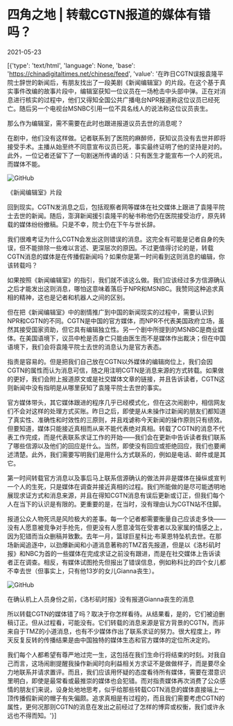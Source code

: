 # 四角之地 | 转载CGTN报道的媒体有错吗？

2021-05-23

[{'type': 'text/html', 'language': None, 'base': 'https://chinadigitaltimes.net/chinese/feed', 'value': '在昨日CGTN误报袁隆平院士辞世的新闻后，有朋友找出了一段美剧《新闻编辑室》的片段。在这个基于真实事件改编的故事片段中，编辑室获知一位议员在一场枪击中头部中弹。正在对消息进行核实的过程中，他们又得知全国公共广播电台NPR报道称这位议员已经死亡。随后另一个电视台MSNBC引用一位不具名线人的说法称这位议员丧生。

那么作为编辑室，需不需要在此时也跟进报道议员去世的消息呢？

在剧中，他们没有这样做。记者联系到了医院的麻醉师，获知议员没有去世并即将接受手术。主播从始至终不同意宣布议员已死，事实最终证明了他的坚持是对的。此外，一位记者还留下了一句剧迷所传诵的话：只有医生才能宣布一个人的死讯，而媒体不能。

![GitHub](https://chinadigitaltimes.net/chinese/files/2021/05/post-666281-60aa4bbf9eee0.png)

《新闻编辑室》片段

回到现实。CGTN发消息之后，包括观察者网等媒体在社交媒体上跟进了袁隆平院士去世的新闻。随后，澎湃新闻援引袁隆平的秘书称他仍在医院接受治疗，原先转载的媒体纷纷撤稿。只是不幸，院士仍在下午与世长辞。

我们很难考证为什么CGTN会发出这则错误的消息。这完全有可能是记者自身的失误，但不能排除一些难以言述、更深层次的原因。不过更值得讨论的是，转载CGTN消息的媒体是在传播假新闻吗？如果你是第一时间看到这则消息的编辑，你该转载吗？

如果按照《新闻编辑室》的指引，我们就不该这么做。我们应该经过多方信源确认之后才能发出这则消息，哪怕这意味着落后于NPR和MSNBC。我赞同这种追求真相的精神，这也是记者和机器人之间的区别。

但在把《新闻编辑室》中的剧情推广到中国的新闻现实的过程中，需要认识到NPR和CGTN的不同。CGTN是中国的官方媒体，而NPR不代表美国政府立场，虽然其接受国家资助，但它具有编辑独立性。另一个剧中所提到的MSNBC是商业媒体。在美国语境下，议员中枪是否身亡只能由医生而不是媒体作出裁决；但在中国语境下，我们会将袁隆平院士去世的消息认为是官方表态。

指责是容易的。但是把我们自己放在CGTN以外媒体的编辑岗位上，我们会因CGTN的属性而认为消息可信，随之用注明CGTN是消息来源的方式转载。如果做的更好，我们会附上报道原文或是社交媒体文章的链接，并且告诉读者，CGTN这则新闻中没有指明是从哪里获知了袁隆平院士去世的事实。

官方媒体带头，其它媒体跟进的程序几乎已经模式化，但在这次闹剧中，相信网友们不会对这样的处理方式买账。昨日之后，即使是从未操作过新闻的朋友们都知道了真实性、准确性和时效性的三原则，并且戏谑称今天新闻的操作原则只有绩效。但要知道，媒体只能接近真相而从来不能代表绝对真相。转载了CGTN的消息不代表工作完成，而是代表联系求证工作的开始——我们会在更新中告诉读者我们联系了哪些信源以及他们的回应是什么。当然，即使没有回应或拒绝回应，我们也要阐述清楚。此外，我们需要写明我们是用什么方式联系的，例如是电话、邮件或是其它。

第一时间转载官方消息以及事后马上联系信源确认的做法并非是媒体在操纵或宣判一个人的生死，只是媒体在调查并接近真相的过程。我们所能做的是尽可能透明地展现求证方式和消息来源，并且在得知CGTN消息有误后更新或订正，但我们每个人在当下的认识是有限的。更重要的是，在当时，没有理由认为CGTN站不住脚。

报道公众人物死讯是风险极大的差事。每一个记者都需要衡量自己应该走多快——没有人愿意被竞争对手抢先，但更没有人愿意凌驾在受害者以及家属的情感之上，因为犯错而当众删稿并致歉。去年一月，篮球巨星科比·布莱恩特坠机去世。在那场新闻追逐中，以劲爆新闻和小道消息著称的TMZ首先报道，但是以《洛杉矶时报》和NBC为首的一些媒体在完成求证之前没有跟进，而是在社交媒体上告诉读者正在调查。相反，有媒体试图抢先但报出了错误信息，例如称科比的四个女儿都不幸去世（但事实上，只有他13岁的女儿Gianna丧生）。

![GitHub](https://chinadigitaltimes.net/chinese/files/2021/05/post-666281-60aa4bc2b959b.png)

在确认机上人员身份之前，《洛杉矶时报》没有报道Gianna丧生的消息

所以转载CGTN的媒体错了吗？取决于你怎样看待。从结果看，是的，它们被迫删稿订正。但从过程看，可能没有。它们转载的消息来源是官方背景的CGTN，而非来自于TMZ的小道消息，也有不少媒体作出了联系求证的努力。很大程度上，昨天反复反转的传播结果是由中国独特的媒体生态和官方媒体的定位所决定的。

我们每个人都希望有尊严地过完一生，这包括在我们生命行将结束的时刻。对我自己而言，这场闹剧提醒我操作新闻时向利益相关方求证不是做做样子，而是要尽全力地联系并请求置评。而且，我们应该用怀疑的态度看待所有媒体，需要在潜意识里明白，即使是最常看或最推崇的媒体也会犯错。而对指责媒体再次消费了公众感情的朋友们来说，设身处地地思考，似乎给那些转载CGTN消息的媒体直接端上一顶传播假新闻的帽子有失偏颇。追求真相是有过程的，而且我们需要考虑CGTN的属性，更何况那则CGTN的消息在发出之前经过了怎样的博弈或权衡，我们或许永远也不得而知。'}]